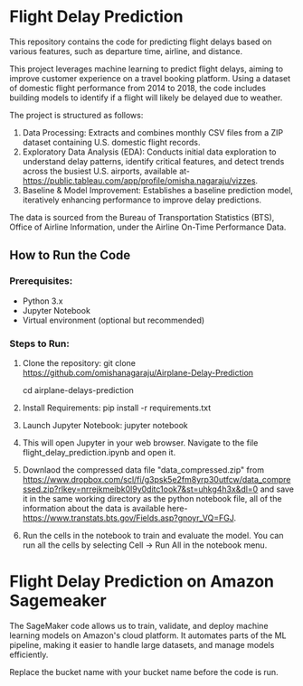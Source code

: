 # Flight Delay Prediction

This repository contains the code for predicting flight delays based on various features, such as departure time, airline, and distance.

This project leverages machine learning to predict flight delays, aiming to improve customer experience on a travel booking platform. Using a dataset of domestic flight performance from 2014 to 2018, the code includes building models to identify if a flight will likely be delayed due to weather.

The project is structured as follows:

1. Data Processing: Extracts and combines monthly CSV files from a ZIP dataset containing U.S. domestic flight records.
2. Exploratory Data Analysis (EDA): Conducts initial data exploration to understand delay patterns, identify critical features, and detect trends across the busiest U.S. airports, available at- https://public.tableau.com/app/profile/omisha.nagaraju/vizzes.
3. Baseline & Model Improvement: Establishes a baseline prediction model, iteratively enhancing performance to improve delay predictions.

The data is sourced from the Bureau of Transportation Statistics (BTS), Office of Airline Information, under the Airline On-Time Performance Data.

## How to Run the Code

### Prerequisites:
- Python 3.x
- Jupyter Notebook
- Virtual environment (optional but recommended)

### Steps to Run:

1. Clone the repository:
   git clone https://github.com/omishanagaraju/Airplane-Delay-Prediction
   
   cd airplane-delays-prediction
   
2. Install Requirements:
   pip install -r requirements.txt

3. Launch Jupyter Notebook:
   jupyter notebook
   
4. This will open Jupyter in your web browser. Navigate to the file flight_delay_prediction.ipynb and open it.

5. Downlaod the compressed data file "data_compressed.zip" from https://www.dropbox.com/scl/fi/g3psk5e2fm8yrp30utfcw/data_compressed.zip?rlkey=nrrejkmeibk0l9y0ditc1ook7&st=uhkg4h3x&dl=0 and save it in the same working directory as the python notebook file, all of the information about the data is available here- https://www.transtats.bts.gov/Fields.asp?gnoyr_VQ=FGJ.

6. Run the cells in the notebook to train and evaluate the model. You can run all the cells by selecting Cell -> Run All in the notebook menu.

# Flight Delay Prediction on Amazon Sagemeaker

The SageMaker code allows us to train, validate, and deploy machine learning models on Amazon's cloud platform. It automates parts of the ML pipeline, making it easier to handle large datasets, and manage models efficiently.

Replace the bucket name with your bucket name before the code is run.

